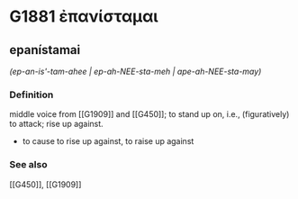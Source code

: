 # G1881 ἐπανίσταμαι

## epanístamai

_(ep-an-is'-tam-ahee | ep-ah-NEE-sta-meh | ape-ah-NEE-sta-may)_

### Definition

middle voice from [[G1909]] and [[G450]]; to stand up on, i.e., (figuratively) to attack; rise up against.

- to cause to rise up against, to raise up against

### See also

[[G450]], [[G1909]]

